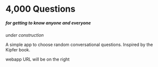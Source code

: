 # 4,000 Questions 
##### for getting to know anyone and everyone
*under construction*

A simple app to choose random conversational questions. Inspired by the Kipfer book.

webapp URL will be on the right
